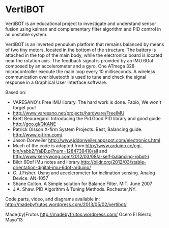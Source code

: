 VertiBOT
========

VertiBOT is an educational project to investigate and understand sensor fusion using kalman and complementary filter algorithm and PID control in an unstable system.

VertiBOT is an inverted pendulum platform that remains balanced by means of two tiny motors, located in the bottom of the structure. The battery is attached in the top of the main body, while the electronics board is located near the rotation axis.
The feedback signal is provided by an IMU 6Dof composed by an accelerometer and a gyro. One ATmega 328 microcontroller execute the main loop every 10 milliseconds. A wireless communication over bluetooth is used to tune and check the signal response in a Graphical User Interface software.

Based on:
- VARESANO's Free IMU library. The hard work is done. Fabio, We won't forget you! 
- http://www.varesano.net/projects/hardware/FreeIMU
- Brett Beauregard. Introducing the Pid.Good PID library and good guide http://goo.gl/QKANE
- Patrick Olsson.X-firm System Projects. Best, Balancing guide. http://www.x-firm.com/
- Jason Dorweiler http://www.jddorweiler.appspot.com/electronics.html
- Much of the code is adapted from http://www.arduino.cc/cgi-bin/yabb2/YaBB.pl?num=1284738418/all
  and http://www.kerrywong.com/2012/03/08/a-self-balancing-robot-i
- Bildr 6Dof IMu notes and library.http://bildr.org/2012/03/stable-orientation-digital-imu-6dof-arduino/
- C. J.Fisher. Using and accelerometer for inclination sensing. Analog Device. AN-1057
- Shane Colton. A Simple solution for Balance Filter. MIT. June 2007
- J.A. Shaw. PID Algorithm & Tuning Methods. Rochester,NY.
     
Code,parts, video, and diagrams available in: http://madebyfrutos.wordpress.com/2013/05/02/vertibot/
 
Made(by)Frutos http://madebyfrutos.wordpress.com/
     Ocero El Bierzo, Mayo'13
